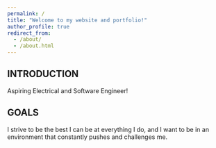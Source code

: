 ```yaml
---
permalink: /
title: "Welcome to my website and portfolio!"
author_profile: true
redirect_from: 
  - /about/
  - /about.html
---
```


## INTRODUCTION

Aspiring Electrical and Software Engineer!


## GOALS

I strive to be the best I can be at everything I do, and I want to be in an environment that constantly pushes and challenges me.
